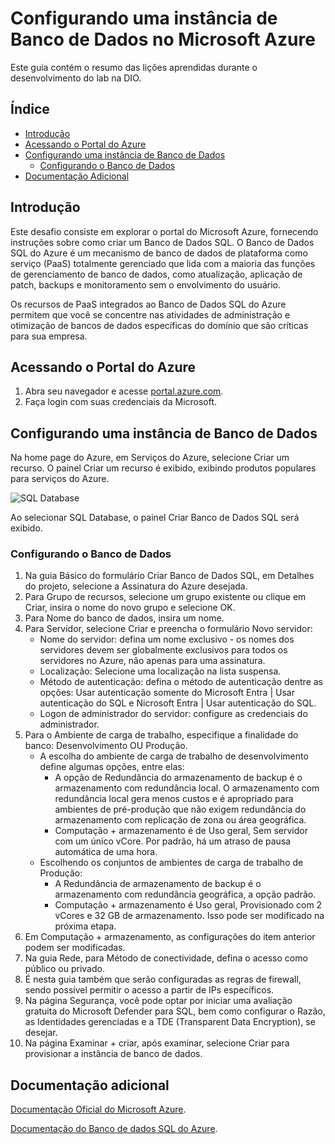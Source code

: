 # Configurando uma instância de Banco de Dados no Microsoft Azure

Este guia contém o resumo das lições aprendidas durante o desenvolvimento do lab na DIO.

## Índice
- [Introdução](#introdução)
- [Acessando o Portal do Azure](#acessando-o-portal-do-azure)
- [Configurando uma instância de Banco de Dados](#configurando-uma-instância-de-banco-de-dados)
    - [Configurando o Banco de Dados](#configurando-o-banco-de-dados)
- [Documentação Adicional](#documentação-adicional)

## Introdução

Este desafio consiste em explorar o portal do Microsoft Azure, fornecendo instruções sobre como criar um Banco de Dados SQL.
O Banco de Dados SQL do Azure é um mecanismo de banco de dados de plataforma como serviço (PaaS) totalmente gerenciado que lida com a maioria das funções de gerenciamento de banco de dados, como atualização, aplicação de patch, backups e monitoramento sem o envolvimento do usuário.

Os recursos de PaaS integrados ao Banco de Dados SQL do Azure permitem que você se concentre nas atividades de administração e otimização de bancos de dados específicas do domínio que são críticas para sua empresa.

## Acessando o Portal do Azure

1. Abra seu navegador e acesse [portal.azure.com](https://portal.azure.com).
2. Faça login com suas credenciais da Microsoft.

## Configurando uma instância de Banco de Dados

Na home page do Azure, em Serviços do Azure, selecione Criar um recurso. O painel Criar um recurso é exibido, exibindo produtos populares para serviços do Azure.

![SQL Database](recurso-sql.png)

Ao selecionar SQL Database, o painel Criar Banco de Dados SQL será exibido.

### Configurando o Banco de Dados

1. Na guia Básico do formulário Criar Banco de Dados SQL, em Detalhes do projeto, selecione a Assinatura do Azure desejada.
2. Para Grupo de recursos, selecione um grupo existente ou clique em Criar, insira o nome do novo grupo e selecione OK.
3. Para Nome do banco de dados, insira um nome.
4. Para Servidor, selecione Criar e preencha o formulário Novo servidor:
    - Nome do servidor: defina um nome exclusivo - os nomes dos servidores devem ser globalmente exclusivos para todos os servidores no Azure, não apenas para uma assinatura.
    - Localização: Selecione uma localização na lista suspensa.
    - Método de autenticação: defina o método de autenticação dentre as opções: Usar autenticação somente do Microsoft Entra | Usar autenticação do SQL e Nicrosoft Entra | Usar autenticação do SQL.
    - Logon de administrador do servidor: configure as credenciais do administrador.
5. Para o Ambiente de carga de trabalho, especifique a finalidade do banco: Desenvolvimento OU Produção.
    - A escolha do ambiente de carga de trabalho de desenvolvimento define algumas opções, entre elas:
        - A opção de Redundância do armazenamento de backup é o armazenamento com redundância local. O armazenamento com redundância local gera menos custos e é apropriado para ambientes de pré-produção que não exigem redundância do armazenamento com replicação de zona ou área geográfica.
        - Computação + armazenamento é de Uso geral, Sem servidor com um único vCore. Por padrão, há um atraso de pausa automática de uma hora.
    - Escolhendo os conjuntos de ambientes de carga de trabalho de Produção:
        - A Redundância de armazenamento de backup é o armazenamento com redundância geográfica, a opção padrão.
        - Computação + armazenamento é Uso geral, Provisionado com 2 vCores e 32 GB de armazenamento. Isso pode ser modificado na próxima etapa.
6. Em Computação + armazenamento, as configurações do item anterior podem ser modificadas.
7. Na guia Rede, para Método de conectividade, defina o acesso como público ou privado.
8. É nesta guia também que serão configuradas as regras de firewall, sendo possível permitir o acesso a partir de IPs específicos.
9. Na página Segurança, você pode optar por iniciar uma avaliação gratuita do Microsoft Defender para SQL, bem como configurar o Razão, as Identidades gerenciadas e a TDE (Transparent Data Encryption), se desejar.
10. Na página Examinar + criar, após examinar, selecione Criar para provisionar a instância de banco de dados.

## Documentação adicional

[Documentação Oficial do Microsoft Azure](https://docs.microsoft.com/azure).

[Documentação do Banco de dados SQL do Azure](https://learn.microsoft.com/pt-br/azure/azure-sql/database/?view=azuresql&WT.mc_id=APC-SQLdatabases).